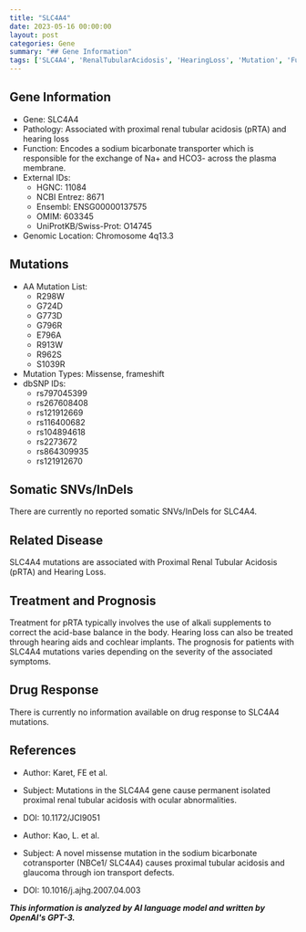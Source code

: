 ```yaml
---
title: "SLC4A4"
date: 2023-05-16 00:00:00
layout: post
categories: Gene
summary: "## Gene Information"
tags: ['SLC4A4', 'RenalTubularAcidosis', 'HearingLoss', 'Mutation', 'Function', 'Treatment', 'Prognosis', 'DrugResponse']
---
```


## Gene Information

* Gene: SLC4A4
* Pathology: Associated with proximal renal tubular acidosis (pRTA) and hearing loss
* Function: Encodes a sodium bicarbonate transporter which is responsible for the exchange of Na+ and HCO3- across the plasma membrane.
* External IDs:
    * HGNC: 11084
    * NCBI Entrez: 8671
    * Ensembl: ENSG00000137575
    * OMIM: 603345
    * UniProtKB/Swiss-Prot: O14745
* Genomic Location: Chromosome 4q13.3

## Mutations

* AA Mutation List:
    * R298W
    * G724D
    * G773D
    * G796R
    * E796A
    * R913W
    * R962S
    * S1039R
* Mutation Types: Missense, frameshift
* dbSNP IDs:
    * rs797045399
    * rs267608408
    * rs121912669
    * rs116400682
    * rs104894618
    * rs2273672
    * rs864309935
    * rs121912670

## Somatic SNVs/InDels

There are currently no reported somatic SNVs/InDels for SLC4A4.

## Related Disease

SLC4A4 mutations are associated with Proximal Renal Tubular Acidosis (pRTA) and Hearing Loss.

## Treatment and Prognosis

Treatment for pRTA typically involves the use of alkali supplements to correct the acid-base balance in the body. Hearing loss can also be treated through hearing aids and cochlear implants. The prognosis for patients with SLC4A4 mutations varies depending on the severity of the associated symptoms.

## Drug Response

There is currently no information available on drug response to SLC4A4 mutations.

## References

* Author: Karet, FE et al. 
* Subject: Mutations in the SLC4A4 gene cause permanent isolated proximal renal tubular acidosis with ocular abnormalities.
* DOI: 10.1172/JCI9051

* Author: Kao, L. et al.
* Subject: A novel missense mutation in the sodium bicarbonate cotransporter (NBCe1/ SLC4A4) causes proximal tubular acidosis and glaucoma through ion transport defects.
* DOI: 10.1016/j.ajhg.2007.04.003

**_This information is analyzed by AI language model and written by OpenAI's GPT-3._**